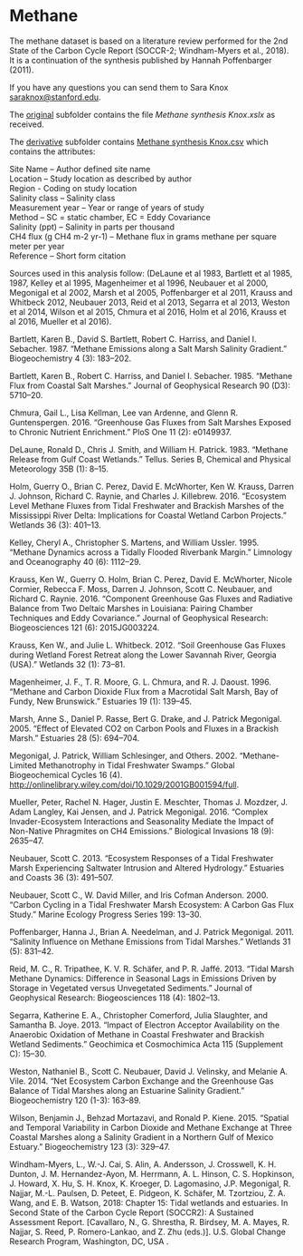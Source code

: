 # Methane

The methane dataset is based on a literature review performed for the 2nd State of the Carbon Cycle Report (SOCCR-2; Windham-Myers et al., 2018). It is a continuation of the synthesis published by Hannah Poffenbarger (2011).  

If you have any questions you can send them to Sara Knox saraknox@stanford.edu.  

The [original](https://github.com/Smithsonian/Coastal-Wetland-NGGI-Sensitivity-Analysis/tree/master/data/Methane/original) subfolder contains the file _Methane synthesis Knox.xslx_ as received.  

The [derivative](https://github.com/Smithsonian/Coastal-Wetland-NGGI-Sensitivity-Analysis/tree/master/data/Methane/derivative) subfolder contains [Methane synthesis Knox.csv](https://github.com/Smithsonian/Coastal-Wetland-NGGI-Sensitivity-Analysis/blob/master/data/Methane/derivative/Methane%20Synthesis%20Knox.csv) which contains the attributes:  

Site Name – Author defined site name	
Location – Study location as described by author  
Region	 - Coding on study location  
Salinity class – Salinity class  
Measurement year – Year or range of years of study  
Method – SC = static chamber, EC = Eddy Covariance  
Salinity (ppt) – Salinity in parts per thousand  
CH4 flux (g CH4 m-2 yr-1) – Methane flux in grams methane per square meter per year  
Reference – Short form citation  

Sources used in this analysis follow: (DeLaune et al 1983, Bartlett et al 1985, 1987, Kelley et al 1995, Magenheimer et al 1996, Neubauer et al 2000, Megonigal et al 2002, Marsh et al 2005, Poffenbarger et al 2011, Krauss and Whitbeck 2012, Neubauer 2013, Reid et al 2013, Segarra et al 2013, Weston et al 2014, Wilson et al 2015, Chmura et al 2016, Holm et al 2016, Krauss et al 2016, Mueller et al 2016).  

Bartlett, Karen B., David S. Bartlett, Robert C. Harriss, and Daniel I. Sebacher. 1987. “Methane Emissions along a Salt Marsh Salinity Gradient.” Biogeochemistry 4 (3): 183–202.

Bartlett, Karen B., Robert C. Harriss, and Daniel I. Sebacher. 1985. “Methane Flux from Coastal Salt Marshes.” Journal of Geophysical Research 90 (D3): 5710–20.

Chmura, Gail L., Lisa Kellman, Lee van Ardenne, and Glenn R. Guntenspergen. 2016. “Greenhouse Gas Fluxes from Salt Marshes Exposed to Chronic Nutrient Enrichment.” PloS One 11 (2): e0149937.

DeLaune, Ronald D., Chris J. Smith, and William H. Patrick. 1983. “Methane Release from Gulf Coast Wetlands.” Tellus. Series B, Chemical and Physical Meteorology 35B (1): 8–15.

Holm, Guerry O., Brian C. Perez, David E. McWhorter, Ken W. Krauss, Darren J. Johnson, Richard C. Raynie, and Charles J. Killebrew. 2016. “Ecosystem Level Methane Fluxes from Tidal Freshwater and Brackish Marshes of the Mississippi River Delta: Implications for Coastal Wetland Carbon Projects.” Wetlands 36 (3): 401–13.

Kelley, Cheryl A., Christopher S. Martens, and William Ussler. 1995. “Methane Dynamics across a Tidally Flooded Riverbank Margin.” Limnology and Oceanography 40 (6): 1112–29.

Krauss, Ken W., Guerry O. Holm, Brian C. Perez, David E. McWhorter, Nicole Cormier, Rebecca F. Moss, Darren J. Johnson, Scott C. Neubauer, and Richard C. Raynie. 2016. “Component Greenhouse Gas Fluxes and Radiative Balance from Two Deltaic Marshes in Louisiana: Pairing Chamber Techniques and Eddy Covariance.” Journal of Geophysical Research: Biogeosciences 121 (6): 2015JG003224.

Krauss, Ken W., and Julie L. Whitbeck. 2012. “Soil Greenhouse Gas Fluxes during Wetland Forest Retreat along the Lower Savannah River, Georgia (USA).” Wetlands 32 (1): 73–81.

Magenheimer, J. F., T. R. Moore, G. L. Chmura, and R. J. Daoust. 1996. “Methane and Carbon Dioxide Flux from a Macrotidal Salt Marsh, Bay of Fundy, New Brunswick.” Estuaries 19 (1): 139–45.

Marsh, Anne S., Daniel P. Rasse, Bert G. Drake, and J. Patrick Megonigal. 2005. “Effect of Elevated CO2 on Carbon Pools and Fluxes in a Brackish Marsh.” Estuaries 28 (5): 694–704.

Megonigal, J. Patrick, William Schlesinger, and Others. 2002. “Methane-Limited Methanotrophy in Tidal Freshwater Swamps.” Global Biogeochemical Cycles 16 (4). http://onlinelibrary.wiley.com/doi/10.1029/2001GB001594/full.

Mueller, Peter, Rachel N. Hager, Justin E. Meschter, Thomas J. Mozdzer, J. Adam Langley, Kai Jensen, and J. Patrick Megonigal. 2016. “Complex Invader-Ecosystem Interactions and Seasonality Mediate the Impact of Non-Native Phragmites on CH4 Emissions.” Biological Invasions 18 (9): 2635–47.

Neubauer, Scott C. 2013. “Ecosystem Responses of a Tidal Freshwater Marsh Experiencing Saltwater Intrusion and Altered Hydrology.” Estuaries and Coasts 36 (3): 491–507.

Neubauer, Scott C., W. David Miller, and Iris Cofman Anderson. 2000. “Carbon Cycling in a Tidal Freshwater Marsh Ecosystem: A Carbon Gas Flux Study.” Marine Ecology Progress Series 199: 13–30.

Poffenbarger, Hanna J., Brian A. Needelman, and J. Patrick Megonigal. 2011. “Salinity Influence on Methane Emissions from Tidal Marshes.” Wetlands 31 (5): 831–42.

Reid, M. C., R. Tripathee, K. V. R. Schäfer, and P. R. Jaffé. 2013. “Tidal Marsh Methane Dynamics: Difference in Seasonal Lags in Emissions Driven by Storage in Vegetated versus Unvegetated Sediments.” Journal of Geophysical Research: Biogeosciences 118 (4): 1802–13.

Segarra, Katherine E. A., Christopher Comerford, Julia Slaughter, and Samantha B. Joye. 2013. “Impact of Electron Acceptor Availability on the Anaerobic Oxidation of Methane in Coastal Freshwater and Brackish Wetland Sediments.” Geochimica et Cosmochimica Acta 115 (Supplement C): 15–30.

Weston, Nathaniel B., Scott C. Neubauer, David J. Velinsky, and Melanie A. Vile. 2014. “Net Ecosystem Carbon Exchange and the Greenhouse Gas Balance of Tidal Marshes along an Estuarine Salinity Gradient.” Biogeochemistry 120 (1-3): 163–89.

Wilson, Benjamin J., Behzad Mortazavi, and Ronald P. Kiene. 2015. “Spatial and Temporal Variability in Carbon Dioxide and Methane Exchange at Three Coastal Marshes along a Salinity Gradient in a Northern Gulf of Mexico Estuary.” Biogeochemistry 123 (3): 329–47.

Windham-Myers, L., W.-J. Cai, S. Alin, A. Andersson, J. Crosswell, K. H. Dunton, J. M. Hernandez-Ayon, M. Herrmann, A. L. Hinson, C. S. Hopkinson, J. Howard, X. Hu, S. H. Knox, K. Kroeger, D. Lagomasino, J.P. Megonigal, R. Najjar, M.-L. Paulsen, D. Peteet, E. Pidgeon, K. Schäfer, M. Tzortziou, Z. A. Wang, and E. B. Watson, 2018: Chapter 15: Tidal wetlands and estuaries. In Second State of the Carbon Cycle Report (SOCCR2): A Sustained Assessment Report. [Cavallaro, N., G. Shrestha, R. Birdsey, M. A. Mayes, R. Najjar, S. Reed, P. Romero-Lankao, and Z. Zhu (eds.)]. U.S. Global Change Research Program, Washington, DC, USA .
